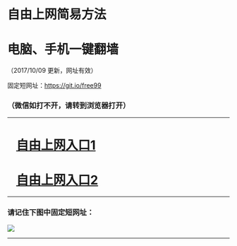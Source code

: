 ﻿# 自由上网简易方法

# 电脑、手机一键翻墙

（2017/10/09 更新，网址有效）

固定短网址：https://git.io/free99

### （微信如打不开，请转到浏览器打开）


***





# &nbsp;&nbsp; <a href="http://ft137223980.fwq-tz-1001.info/fwqtz01.html?t=100900124689 " target="_blank">自由上网入口1</a>
# &nbsp;&nbsp; <a href="http://ft119066604.fwq-tz-1002.info/fwqtz02.html?t=100900114029 " target="_blank">自由上网入口2</a>
***

### 请记住下图中固定短网址：

<img src="https://s3-us-west-2.amazonaws.com/fwq-1001/yjfq-20170905okok.png" /> 


***

